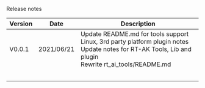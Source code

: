 Release notes

| Version | Date       | Description                                                  |
| ------- | ---------- | ------------------------------------------------------------ |
| V0.0.1  | 2021/06/21 | Update README.md for tools support Linux, 3rd party platform plugin notes<br>Update notes for RT-AK Tools, Lib and plugin<br>Rewrite rt_ai_tools/README.md |
|         |            |                                                              |
|         |            |                                                              |
|         |            |                                                              |
|         |            |                                                              |
|         |            |                                                              |

